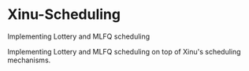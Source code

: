 # Xinu-Scheduling
Implementing Lottery and MLFQ scheduling

Implementing Lottery and MLFQ scheduling on top of Xinu's scheduling mechanisms. 
